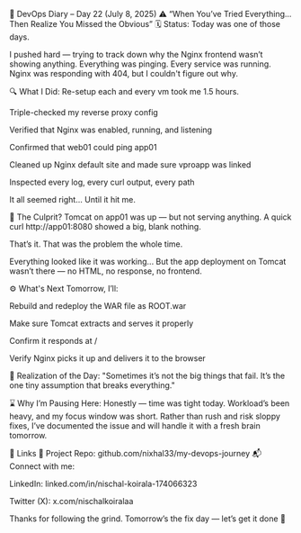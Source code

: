 🧠 DevOps Diary – Day 22 (July 8, 2025)
⚠️ “When You’ve Tried Everything... Then Realize You Missed the Obvious”
🗓️ Status:
Today was one of those days.

I pushed hard — trying to track down why the Nginx frontend wasn’t showing anything.
Everything was pinging. Every service was running.
Nginx was responding with 404, but I couldn't figure out why.

🔍 What I Did:
Re-setup each and every vm took me 1.5 hours.

Triple-checked my reverse proxy config

Verified that Nginx was enabled, running, and listening

Confirmed that web01 could ping app01

Cleaned up Nginx default site and made sure vproapp was linked

Inspected every log, every curl output, every path

It all seemed right...
Until it hit me.

🧨 The Culprit?
Tomcat on app01 was up — but not serving anything.
A quick curl http://app01:8080 showed a big, blank nothing.

That’s it. That was the problem the whole time.

Everything looked like it was working...
But the app deployment on Tomcat wasn’t there — no HTML, no response, no frontend.

⚙️ What's Next
Tomorrow, I’ll:

Rebuild and redeploy the WAR file as ROOT.war

Make sure Tomcat extracts and serves it properly

Confirm it responds at /

Verify Nginx picks it up and delivers it to the browser

🧠 Realization of the Day:
"Sometimes it’s not the big things that fail.
It’s the one tiny assumption that breaks everything."

⌛ Why I’m Pausing Here:
Honestly — time was tight today.
Workload’s been heavy, and my focus window was short.
Rather than rush and risk sloppy fixes, I’ve documented the issue and will handle it with a fresh brain tomorrow.

🔗 Links
📁 Project Repo: github.com/nixhal33/my-devops-journey
📬 Connect with me:

LinkedIn: linked.com/in/nischal-koirala-174066323

Twitter (X): x.com/nischalkoiralaa

Thanks for following the grind.
Tomorrow’s the fix day — let’s get it done 💪
